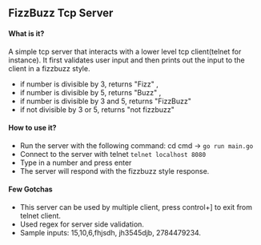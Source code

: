 ## FizzBuzz Tcp Server

#### What is it?

A simple tcp server that interacts with a lower level tcp client(telnet for instance).
It first validates user input and then prints out the input to the client in a fizzbuzz style.

* if number is divisible by 3, returns "Fizz" , 
* if number is divisible by 5, returns "Buzz" ,
* if number is divisible by 3 and 5, returns "FizzBuzz"
* if not divisible by 3 or 5, returns "not fizzbuzz"

#### How to use it?

* Run the server with the following command:
   cd cmd -> `go run main.go`
* Connect to the server with telnet
   `telnet localhost 8080`
* Type in a number and press enter
* The server will respond with the fizzbuzz style response.

#### Few Gotchas

* This server can be used by multiple client, press control+] to exit from telnet client.
* Used regex for server side validation.
* Sample inputs: 15,10,6,fhjsdh, jh3545djb, 2784479234.
